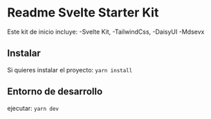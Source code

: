 # Readme Svelte Starter Kit

Este kit de inicio incluye:
-Svelte Kit, 
-TailwindCss, 
-DaisyUI 
-Mdsevx

## Instalar

Si quieres instalar el proyecto: `yarn install`

## Entorno de desarrollo

ejecutar: `yarn dev`


